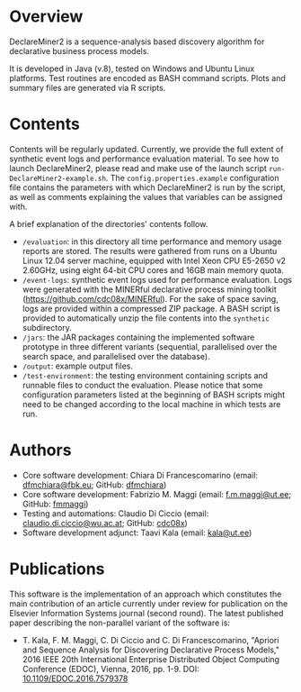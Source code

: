 # Overview
DeclareMiner2 is a sequence-analysis based discovery algorithm for declarative business process models.

It is developed in Java (v.8), tested on Windows and Ubuntu Linux platforms. Test routines are encoded as BASH command scripts. Plots and summary files are generated via R scripts.

# Contents
Contents will be regularly updated. Currently, we provide the full extent of synthetic event logs and performance evaluation material.
To see how to launch DeclareMiner2, please read and make use of the launch script `run-DeclareMiner2-example.sh`. The `config.properties.example` configuration file contains the parameters with which DeclareMiner2 is run by the script, as well as comments explaining the values that variables can be assigned with.

A brief explanation of the directories' contents follow.
* `/evaluation`: in this directory all time performance and memory usage reports are stored. The results were gathered from runs on a Ubuntu Linux 12.04 server machine, equipped with Intel Xeon CPU E5-2650 v2 2.60GHz, using eight 64-bit CPU cores and 16GB main memory quota.
* `/event-logs`: synthetic event logs used for performance evaluation. Logs were generated with the MINERful declarative process mining toolkit (https://github.com/cdc08x/MINERful). For the sake of space saving, logs are provided within a compressed ZIP package. A BASH script is provided to automatically unzip the file contents into the `synthetic` subdirectory.
* `/jars`: the JAR packages containing the implemented software prototype in three different variants (sequential, parallelised over the search space, and parallelised over the database).
* `/output`: example output files.
* `/test-environment`: the testing environment containing scripts and runnable files to conduct the evaluation. Please notice that some configuration parameters listed at the beginning of BASH scripts might need to be changed according to the local machine in which tests are run.

# Authors
  - Core software development: Chiara Di Francescomarino (email: dfmchiara@fbk.eu; GitHub: [dfmchiara](https://github.com/dfmchiara))
  - Core software development: Fabrizio M. Maggi (email: f.m.maggi@ut.ee; GitHub: [fmmaggi](https://github.com/fmmaggi))
  - Testing and automations: Claudio Di Ciccio (email: claudio.di.ciccio@wu.ac.at; GitHub: [cdc08x](https://github.com/cdc08x))
  - Software development adjunct: Taavi Kala (email: kala@ut.ee)

# Publications
This software is the implementation of an approach which constitutes the main contribution of an article currently under review for publication on the Elsevier Information Systems journal (second round).
The latest published paper describing the non-parallel variant of the software is:
  - T. Kala, F. M. Maggi, C. Di Ciccio and C. Di Francescomarino, "Apriori and Sequence Analysis for Discovering Declarative Process Models," 2016 IEEE 20th International Enterprise Distributed Object Computing Conference (EDOC), Vienna, 2016, pp. 1-9. DOI: [10.1109/EDOC.2016.7579378](http://dx.doi.org/10.1109/EDOC.2016.7579378)
